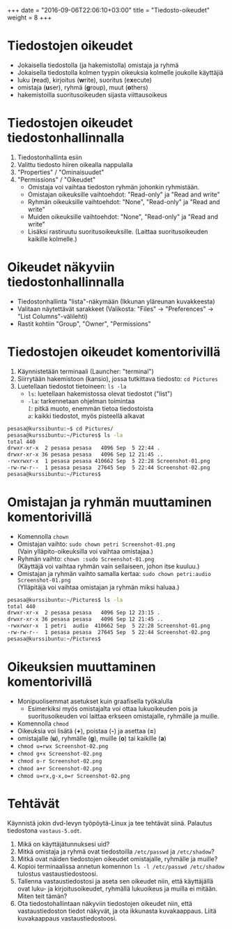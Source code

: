 +++
date = "2016-09-06T22:06:10+03:00"
title = "Tiedosto-oikeudet"
weight = 8
+++

Tiedostojen oikeudet
==================

* Jokaisella tiedostolla (ja hakemistolla) omistaja ja ryhmä
* Jokaisella tiedostolla kolmen tyypin oikeuksia kolmelle joukolle käyttäjiä
* luku (**r**ead), kirjoitus (**w**rite), suoritus (e**x**ecute)
* omistaja (**u**ser), ryhmä (**g**roup), muut (**o**thers)
* hakemistoilla suoritusoikeuden sijasta viittausoikeus




Tiedostojen oikeudet tiedostonhallinnalla
=========================================

1. Tiedostonhallinta esiin
2. Valittu tiedosto hiiren oikealla nappulalla
3. "Properties" / "Ominaisuudet"
4. "Permissions" / "Oikeudet"
    - Omistaja voi vaihtaa tiedoston ryhmän johonkin ryhmistään.
    - Omistajan oikeuksille vaihtoehdot: "Read-only" ja "Read and write"
    - Ryhmän oikeuksille vaihtoehdot: "None", "Read-only" ja "Read and write"
    - Muiden oikeuksille vaihtoehdot: "None", "Read-only" ja "Read and write"
    - Lisäksi rastiruutu suoritusoikeuksille. (Laittaa suoritusoikeuden kaikille kolmelle.)




Oikeudet näkyviin tiedostonhallinnalla
=========================================

* Tiedostonhallinta "lista"-näkymään (Ikkunan yläreunan kuvakkeesta)
* Valitaan näytettävät sarakkeet (Valikosta: "Files" -> "Preferences" -> "List Columns"-välilehti)
* Rastit kohtiin "Group", "Owner", "Permissions"





Tiedostojen oikeudet komentorivillä
=========================================

1. Käynnistetään terminaali (Launcher: "terminal")
2. Siirrytään hakemistoon (kansio), jossa tutkittava tiedosto: `cd Pictures`
3. Luetellaan tiedostot tietoineen: `ls -la`
    - `ls`: luetellaan hakemistossa olevat tiedostot ("list")
    - `-la`: tarkennetaan ohjelman toimintaa <br>
        *`l`*: pitkä muoto, enemmän tietoa tiedostoista <br>
        *`a`*: kaikki tiedostot, myös pisteellä alkavat

```bash
pesasa@kurssibuntu:~$ cd Pictures/
pesasa@kurssibuntu:~/Pictures$ ls -la
total 440
drwxr-xr-x  2 pesasa pesasa   4096 Sep  5 22:44 .
drwxr-xr-x 36 pesasa pesasa   4096 Sep 12 21:45 ..
-rwxrwxr-x  1 pesasa pesasa 410662 Sep  5 22:28 Screenshot-01.png
-rw-rw-r--  1 pesasa pesasa  27645 Sep  5 22:44 Screenshot-02.png
pesasa@kurssibuntu:~/Pictures$
```




Omistajan ja ryhmän muuttaminen komentorivillä
=========================================

* Komennolla `chown`
* Omistajan vaihto: `sudo chown petri Screenshot-01.png`<br>
    (Vain ylläpito-oikeuksilla voi vaihtaa omistajaa.)
* Ryhmän vaihto: `chown :sudo Screenshot-01.png`<br>
    (Käyttäjä voi vaihtaa ryhmän vain sellaiseen, johon itse kuuluu.)
* Omistajan ja ryhmän vaihto samalla kertaa: `sudo chown petri:audio Screenshot-01.png`<br>
    (Ylläpitäjä voi vaihtaa omistajan ja ryhmän miksi haluaa.)

```bash
pesasa@kurssibuntu:~/Pictures$ ls -la
total 440
drwxr-xr-x  2 pesasa pesasa   4096 Sep 12 23:15 .
drwxr-xr-x 36 pesasa pesasa   4096 Sep 12 21:45 ..
-rwxrwxr-x  1 petri  audio  410662 Sep  5 22:28 Screenshot-01.png
-rw-rw-r--  1 pesasa pesasa  27645 Sep  5 22:44 Screenshot-02.png
pesasa@kurssibuntu:~/Pictures$
```




Oikeuksien muuttaminen komentorivillä
=========================================

* Monipuolisemmat asetukset kuin graafisella työkalulla
    * Esimerkiksi myös omistajalta voi ottaa lukuoikeuden pois ja suoritusoikeuden voi
      laittaa erkseen omistajalle, ryhmälle ja muille.
* Komennolla `chmod`
* Oikeuksia voi lisätä (**+**), poistaa (**-**) ja asettaa (**=**)
* omistajalle (**u**), ryhmälle (**g**), muille (**o**) tai kaikille (**a**)
* `chmod u=rwx Screenshot-02.png`
* `chmod g+x Screenshot-02.png`
* `chmod o-r Screenshot-02.png`
* `chmod a+r Screenshot-02.png`
* `chmod u=rx,g-x,o=r Screenshot-02.png`




Tehtävät
=========================================

Käynnistä jokin dvd-levyn työpöytä-Linux ja tee tehtävät siinä.
Palautus tiedostona `vastaus-5.odt`.

1. Mikä on käyttäjätunnuksesi uid?
2. Mitkä omistaja ja ryhmä ovat tiedostoilla `/etc/passwd` ja `/etc/shadow`?
3. Mitkä ovat näiden tiedostojen oikeudet omistajalle, ryhmälle ja muille?
4. Kopioi terminaalissa annetun komennon `ls -l /etc/passwd /etc/shadow` tulostus vastaustiedostoosi.
5. Tallenna vastaustiedostosi ja aseta sen oikeudet niin, että käyttäjällä ovat luku- ja kirjoitusoikeudet,
   ryhmällä lukuoikeus ja muilla ei mitään. Miten teit tämän?
6. Ota tiedostohallintaan näkyviin tiedostojen oikeudet niin, että vastaustiedoston tiedot näkyvät,
   ja ota ikkunasta kuvakaappaus. Liitä kuvakaappaus vastaustiedostoosi.
